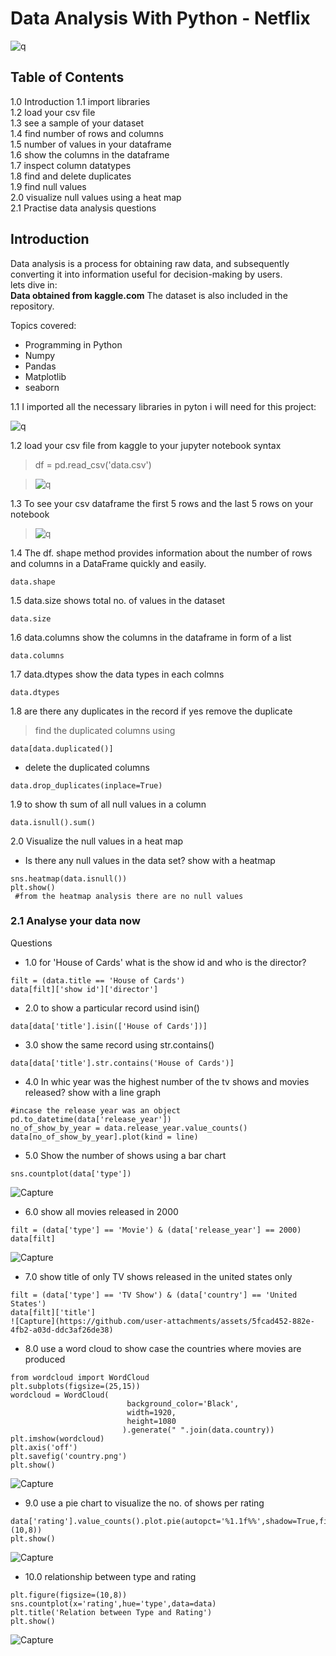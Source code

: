 # Data Analysis With Python - Netflix
![q](https://github.com/allan-pg/Netflix-data-analysis/assets/62595869/d1717927-9853-4055-9eb8-7713e7c288a8)



## Table of Contents
1.0 Introduction
1.1 import libraries  
1.2 load your csv file  
1.3 see a sample of your dataset  
1.4 find number of rows and columns  
1.5 number of values in your dataframe  
1.6 show the columns in the dataframe  
1.7 inspect column datatypes  
1.8 find and delete duplicates  
1.9 find null values   
2.0 visualize null values using a heat map    
2.1 Practise data analysis questions

## Introduction
Data analysis is a process for obtaining raw data, and subsequently converting it into information useful for decision-making by users.   
lets dive in:  
**Data obtained from kaggle.com**
The dataset is also included in the repository. 

<p>Topics covered:

* Programming in Python 
* Numpy
* Pandas
* Matplotlib
* seaborn
  

1.1 I imported all the necessary libraries in pyton i will need for this project: 

![q](https://github.com/allan-pg/Netflix-data-analysis/assets/62595869/da69aedd-d9b4-435d-be56-4e9a569563d5)

1.2 load your csv file from kaggle to your jupyter notebook 
syntax
> df = pd.read_csv('data.csv')

>  ![q](https://github.com/allan-pg/Netflix-data-analysis/assets/62595869/655255c3-a2ef-422c-9476-16239caaf19d)

1.3 To see your csv dataframe the first 5 rows and the last 5 rows on your notebook  

> ![q](https://github.com/allan-pg/Netflix-data-analysis/assets/62595869/10d16344-f5af-427d-aaba-86ea816d6130)

1.4 The df. shape method provides information about the number of rows and columns in a DataFrame quickly and easily.
 ```
data.shape
```
1.5 data.size shows total no. of values in the dataset
```
data.size
```
1.6 data.columns  show the columns in the dataframe in form of a list
```
data.columns
```
1.7 data.dtypes show the data types in each colmns
```
data.dtypes
```
1.8 are there any duplicates in the record if yes remove the duplicate  
> find the duplicated columns using
```
data[data.duplicated()]
```
- delete the duplicated columns
```
data.drop_duplicates(inplace=True)
```
1.9 to show th sum of all null values in a column
```
data.isnull().sum()
```
2.0 Visualize the null values in a heat map
- Is there any null values in the data set? show with a heatmap
```
sns.heatmap(data.isnull())
plt.show()
 #from the heatmap analysis there are no null values
```
### 2.1 Analyse your data now  
Questions  
- 1.0 for 'House of Cards' what is the show id and who is the director?
```
filt = (data.title == 'House of Cards')
data[filt]['show id']['director']
```
- 2.0 to show a particular record usind isin()
```
data[data['title'].isin(['House of Cards'])]
```
- 3.0 show the same record using str.contains()
```
data[data['title'].str.contains('House of Cards')]
```
- 4.0 In whic year was the highest number of the tv shows and movies released? show with a line graph
```
#incase the release year was an object
pd.to_datetime(data['release_year'])
no_of_show_by_year = data.release_year.value_counts()
data[no_of_show_by_year].plot(kind = line)
```
- 5.0 Show the number of shows using a bar chart
```
sns.countplot(data['type'])
```
![Capture](https://github.com/user-attachments/assets/258b4104-6502-4178-a921-6f182207d1a0)  

- 6.0 show all movies released in 2000
```
filt = (data['type'] == 'Movie') & (data['release_year'] == 2000)
data[filt]
```
![Capture](https://github.com/user-attachments/assets/f885fcc6-af90-42c4-93c2-007f667d1f0c)  

- 7.0 show title of only TV shows released in the united states only
```
filt = (data['type'] == 'TV Show') & (data['country'] == 'United States')
data[filt]['title']  
![Capture](https://github.com/user-attachments/assets/5fcad452-882e-4fb2-a03d-ddc3af26de38)

```

- 8.0 use a word cloud to show case the countries where movies are produced
```
from wordcloud import WordCloud
plt.subplots(figsize=(25,15))
wordcloud = WordCloud(
                          background_color='Black',
                          width=1920,
                          height=1080
                         ).generate(" ".join(data.country))
plt.imshow(wordcloud)
plt.axis('off')
plt.savefig('country.png')
plt.show()
```
![Capture](https://github.com/user-attachments/assets/498de54c-8f73-4799-ae10-76cdfad6fb6f)  

- 9.0 use a pie chart to visualize the no. of shows per rating
```
data['rating'].value_counts().plot.pie(autopct='%1.1f%%',shadow=True,figsize=(10,8))
plt.show()
```
![Capture](https://github.com/user-attachments/assets/90fb6b08-267e-49ac-9d5c-40182739e13d)  

- 10.0 relationship between type and rating
```
plt.figure(figsize=(10,8))
sns.countplot(x='rating',hue='type',data=data)
plt.title('Relation between Type and Rating')
plt.show()
```
![Capture](https://github.com/user-attachments/assets/9c1d319a-c911-4387-8d09-f47c0a825b2d)


